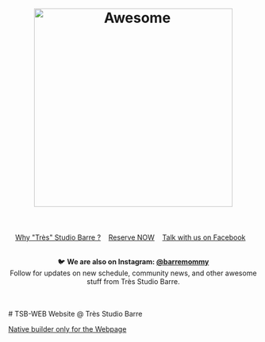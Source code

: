 <h1 align="center">
	<img width="400" src="https://cdn.rawgit.com/sindresorhus/awesome/master/media/logo.svg" alt="Awesome">
	<br>
	<br>
</h1>

<!--
<p align="center">
	<b>✨ Meet us @ <a href="https://barre.fitness">Très Stubio Barre</a> Montreal downtown! ✨</b>
	<b>Easy to find us <a href="https://www.producthunt.com/posts/awesome-weekly">4371 St-Denis, QC , H2J2L2</a></b>
</p>

<br>
-->

<p align="center">
	<a href="https://barre.fitness">Why "Très" Studio Barre ?</a>&nbsp;&nbsp;&nbsp;
	<a href="https://barre.fitness/schedule">Reserve NOW</a>&nbsp;&nbsp;&nbsp;
	<a href="https://facebook.com/karafitness">Talk with us on Facebook</a>&nbsp;&nbsp;&nbsp;
</p>
<br>

<div align="center">
	<span>🐦</span>
	<b>We are also on Instagram: <a href="https://instagram.com/barremommy">@barremommy</a></b>
	<br>
	<span>Follow for updates on new schedule, community news, and other awesome stuff from Très Studio Barre.</span>
</div>
<br>
</p>
<br>
# TSB-WEB
Website @ Très Studio Barre

[Native builder only for the Webpage](https://www.github.com/BunkersCo/TSWBuilder)
